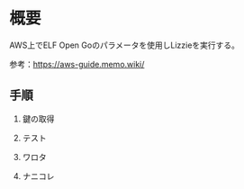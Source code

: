 概要
====

AWS上でELF Open Goのパラメータを使用しLizzieを実行する。

参考：https://aws-guide.memo.wiki/

## 手順

1. 鍵の取得

  1. テスト
  
  2. ワロタ
  
2. ナニコレ
